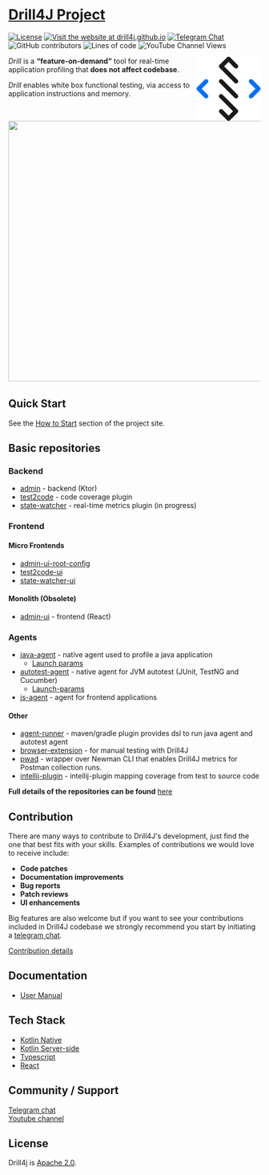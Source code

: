 # [Drill4J Project](https://drill4j.github.io/)

[![License](https://img.shields.io/github/license/Drill4J/drill4j)](LICENSE)
[![Visit the website at drill4j.github.io](https://img.shields.io/badge/visit-website-green.svg?logo=firefox)](https://drill4j.github.io/)
[![Telegram Chat](https://img.shields.io/badge/Chat%20on-Telegram-brightgreen.svg)](https://t.me/drill4j)
![GitHub contributors](https://img.shields.io/github/contributors/Drill4J/drill4j)
![Lines of code](https://img.shields.io/tokei/lines/github/Drill4J/drill4j)
![YouTube Channel Views](https://img.shields.io/youtube/channel/views/UCJtegUnUHr0bO6icF1CYjKw?style=social)


<img src="./resources/logo.svg" alt="Logo" width="128" align="right">

*Drill* is a **“feature-on-demand”** tool for real-time application profiling that **does not affect codebase**.

*Drill* enables white box functional testing, via access to application instructions and memory.

<img  width="750" height="520" src ="https://drill4j.github.io/img/auto-testing-diagram.png" />

## Quick Start

See the [How to Start](https://drill4j.github.io/how-to-start) section of the project site.

## Basic repositories 

### Backend

* [admin](https://github.com/Drill4J/admin) - backend (Ktor)
* [test2code](https://github.com/Drill4J/test2code-plugin) - code coverage plugin
* [state-watcher](https://github.com/Drill4J/state-watcher-plugin) - real-time metrics plugin (in progress)

### Frontend

#### Micro Frontends

* [admin-ui-root-config](https://github.com/Drill4J/admin-ui-root-config)
* [test2code-ui](https://github.com/Drill4J/test2code-ui)
* [state-watcher-ui ](https://github.com/Drill4J/state-watcher-ui)

#### Monolith (Obsolete)

* [admin-ui](https://github.com/Drill4J/admin-ui) - frontend (React)

### Agents

* [java-agent](https://github.com/Drill4J/java-agent) - native agent used to profile a java application
    * [Launch params](https://drill4j.github.io/docs/configuration/launch-parameters#java-agent)
* [autotest-agent](https://github.com/Drill4J/autotest-agent) - native agent for JVM autotest (JUnit, TestNG and Cucumber)
    * [Launch-params](https://drill4j.github.io/docs/configuration/launch-parameters#java-agent)
* [js-agent](https://github.com/Drill4J/js-agent) - agent for frontend applications

#### Other

* [agent-runner](https://github.com/Drill4J/agent-runner) - maven/gradle plugin provides dsl to run java agent and autotest agent
* [browser-extension](https://github.com/Drill4J/browser-extension) - for manual testing with Drill4J
* [pwad](https://github.com/Drill4J/pwad) - wrapper over Newman CLI that enables Drill4J metrics for Postman collection runs.
* [intellij-plugin](https://github.com/Drill4J/intellij-plugin) - intellij-plugin mapping coverage from test to source code

**Full details of the repositories can be found** [here](https://github.com/Drill4J/drill4j/wiki/Contribution#repository-structure) 


## Contribution

There are many ways to contribute to Drill4J's development, just find the one that best fits with your skills. Examples of contributions we would love to receive include:

- **Code patches**
- **Documentation improvements**
- **Bug reports**
- **Patch reviews**
- **UI enhancements**

Big features are also welcome but if you want to see your contributions included in Drill4J codebase we strongly recommend you start by initiating a [telegram chat](https://t.me/drill4j).

[Contribution details](https://github.com/Drill4J/drill4j/wiki/Contribution)

## Documentation
* [User Manual](https://drill4j.github.io/docs/installation/drill-admin)

## Tech Stack

* [Kotlin Native](https://kotlinlang.org/docs/reference/native-overview.html)
* [Kotlin Server-side](https://kotlinlang.org/docs/reference/native-overview.html)
* [Typescript](https://www.typescriptlang.org/)
* [React](https://reactjs.org/)

## Community / Support
[Telegram chat](https://t.me/drill4j)  
[Youtube channel](https://www.youtube.com/watch?v=N_WJYrt5qNc&feature=emb_title)

## License

Drill4j is [Apache 2.0](https://www.apache.org/licenses/LICENSE-2.0).
